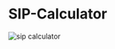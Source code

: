 # SIP-Calculator

![sip calculator](https://github.com/user-attachments/assets/5e417310-889d-4efa-b4eb-b5ad1850d7d3)

